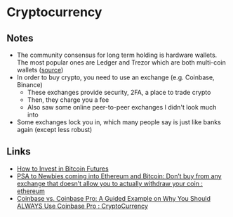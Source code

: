 # Cryptocurrency

## Notes

- The community consensus for long term holding is hardware wallets. The most popular ones are Ledger and Trezor which are both multi-coin wallets ([source](https://www.reddit.com/r/ethereum/comments/l4298i/psa_to_newbies_coming_into_ethereum_and_bitcoin/#:~:text=The%20community%20consensus%20for%20long%20term%20holding%20is%20hardware%20wallets.%20The%20most%20popular%20ones%20are%20Ledger%20and%20Trezor%20which%20are%20both%20multi-coin%20wallets))
- In order to buy crypto, you need to use an exchange (e.g. Coinbase, Binance)
  - These exchanges provide security, 2FA, a place to trade crypto
  - Then, they charge you a fee
  - Also saw some online peer-to-peer exchanges I didn't look much into
- Some exchanges lock you in, which many people say is just like banks again (except less robust)

## Links

- [How to Invest in Bitcoin Futures](https://www.investopedia.com/articles/investing/012215/how-invest-bitcoin-exchange-futures.asp)
- [PSA to Newbies coming into Ethereum and Bitcoin: Don’t buy from any exchange that doesn’t allow you to actually withdraw your coin : ethereum](https://www.reddit.com/r/ethereum/comments/l4298i/psa_to_newbies_coming_into_ethereum_and_bitcoin/)
- [Coinbase vs. Coinbase Pro: A Guided Example on Why You Should ALWAYS Use Coinbase Pro : CryptoCurrency](https://www.reddit.com/r/CryptoCurrency/comments/m5wqeu/coinbase_vs_coinbase_pro_a_guided_example_on_why/)
